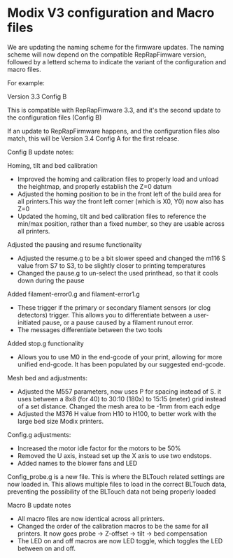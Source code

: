 # Modix V3 configuration and Macro files

We are updating the naming scheme for the firmware updates. The naming scheme will now depend on the compatible RepRapFimware version, followed by a letterd schema to indicate the variant of the configuration and macro files.

For example:

Version 3.3 Config B

This is compatible with RepRapFimware 3.3, and it's the second update to the configuration files (Config B)

If an update to RepRapFirmware happens, and the configuration files also match, this will be Version 3.4 Config A for the first release.

Config B update notes:

Homing, tilt and bed calibration
- Improved the homing and calibration files to properly load and unload the heightmap, and properly establish the Z=0 datum
- Adjusted the homing position to be in the front left of the build area for all printers.This way the front left corner (which is X0, Y0) now also has Z=0
- Updated the homing, tilt and bed calibration files to reference the min/max position, rather than a fixed number, so they are usable across all printers.

Adjusted the pausing and resume functionality
- Adjusted the resume.g to be a bit slower speed and changed the m116 S value from S7 to S3, to be slightly closer to printing temperatures 
- Changed the pause.g to un-select the used printhead, so that it cools down during the pause

Added filament-error0.g and filament-error1.g
- These trigger if the primary or secondary filament sensors (or clog detectors) trigger. This allows you to differentiate between a user-initiated pause, or a pause caused by a filament runout error.
- The messages differentiate between the two tools

Added stop.g functionality
- Allows you to use M0 in the end-gcode of your print, allowing for more unified end-gcode. It has been populated by our suggested end-gcode.

Mesh bed and adjustments:
- Adjusted the M557 parameters, now uses P for spacing instead of S. it uses between a 8x8 (for 40) to 30:10 (180x) to 15:15 (meter) grid instead of a set distance. Changed the mesh area to be -1mm from each edge
- Adjusted the M376 H value from H10 to H100, to better work with the large bed size  Modix printers.

Config.g adjustments:
- Increased the motor idle factor for the motors to be 50%
- Removed the U axis, instead set up the X axis to use two endstops.
- Added names to the blower fans and LED

Config_probe.g is a new file. This is where the BLTouch related settings are now loaded in. This allows multiple files to load in the correct BLTouch data, preventing the possibility of the BLTouch data not being properly loaded

Macro B update notes

- All macro files are now identical across all printers. 
- Changed the order of the calibration macros to be the same for all printers. It now goes probe -> Z-offset -> tilt -> bed compensation
- The LED on and off macros are now LED toggle, which toggles the LED between on and off.
